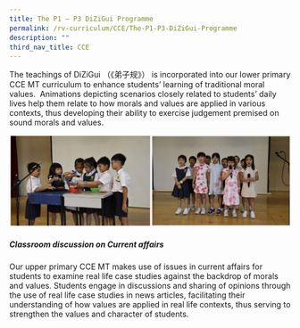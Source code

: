 ```yaml
---
title: The P1 – P3 DiZiGui Programme
permalink: /rv-curriculum/CCE/The-P1-P3-DiZiGui-Programme
description: ""
third_nav_title: CCE
---
```

The teachings of DiZiGui （《弟子规》） is incorporated into our lower primary CCE MT curriculum to enhance students’ learning of traditional moral values.  Animations depicting scenarios closely related to students’ daily lives help them relate to how morals and values are applied in various contexts, thus developing their ability to exercise judgement premised on sound morals and values.

![](/images/RV%20Curriculum/Character%20and%20Citizenship%20Ed/The%20P1%20P3%20Programme/pic1.png)

##### Classroom discussion on Current affairs

  

Our upper primary CCE MT makes use of issues in current affairs for students to examine real life case studies against the backdrop of morals and values. Students engage in discussions and sharing of opinions through the use of real life case studies in news articles, facilitating their understanding of how values are applied in real life contexts, thus serving to strengthen the values and character of students.